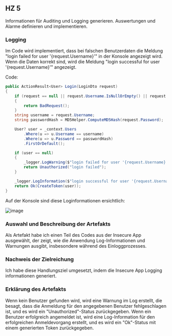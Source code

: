 ## HZ 5

Informationen für Auditing und Logging generieren. Auswertungen und Alarme definieren und implementieren.

### Logging 

Im Code wird implementiert, dass bei falschen Benutzerdaten die Meldung "login failed for user '{request.Username}'" in der Konsole angezeigt wird. Wenn die Daten korrekt sind, wird die Meldung "login successful for user '{request.Username}'" angezeigt.

Code:
``` csharp
public ActionResult<User> Login(LoginDto request)
{
    if (request == null || request.Username.IsNullOrEmpty() || request.Password.IsNullOrEmpty())
    {
        return BadRequest();
    }
    string username = request.Username;
    string passwordHash = MD5Helper.ComputeMD5Hash(request.Password);

    User? user = _context.Users
        .Where(u => u.Username == username)
        .Where(u => u.Password == passwordHash)
        .FirstOrDefault();

    if (user == null)
    {
        _logger.LogWarning($"login failed for user '{request.Username}'");
        return Unauthorized("login failed");
    }

    _logger.LogInformation($"login successful for user '{request.Username}'");
    return Ok(CreateToken(user));
}
```


Auf der Konsole sind diese Loginformationen ersichtlich:

![image](https://github.com/FruitNinja69/VincentRobertThikalvannan_LB_183/assets/89131450/55013093-e7a1-40e4-817a-fa55a629c3cc)

### Auswahl und Beschreibung der Artefakts
Als Artefakt habe ich einen Teil des Codes aus der Insecure App ausgewählt, der zeigt, wie die Anwendung Log-Informationen und Warnungen ausgibt, insbesondere während des Einloggprozesses.

### Nachweis der Zielreichung 
Ich habe diese Handlungsziel umgesetzt, indem die Insecure App Logging informationen generiert. 

### Erklärung des Artefakts
Wenn kein Benutzer gefunden wird, wird eine Warnung im Log erstellt, die besagt, dass die Anmeldung für den angegebenen Benutzer fehlgeschlagen ist, und es wird ein "Unauthorized"-Status zurückgegeben. Wenn ein Benutzer erfolgreich angemeldet ist, wird eine Log-Information für den erfolgreichen Anmeldevorgang erstellt, und es wird ein "Ok"-Status mit einem generierten Token zurückgegeben.



